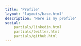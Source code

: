 ```yaml
---
title: 'Profile'
layout: 'layouts/base.html'
description: 'Here is my profile'
social:
    partials/linkedin.html
    partials/twitter.html
    partials/github.html
---
```

